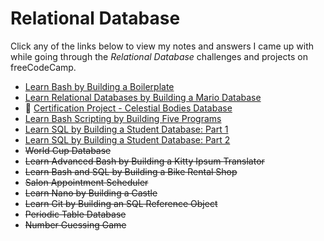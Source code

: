# Relational Database

Click any of the links below to view my notes and answers I came up with while going through the *Relational Database* challenges and projects on freeCodeCamp.

- [Learn Bash by Building a Boilerplate](./Learn%20Bash%20by%20Building%20a%20Boilerplate#learn-bash-by-building-a-boilerplate)
- [Learn Relational Databases by Building a Mario Database](./Learn%20Relational%20Databases%20by%20Building%20a%20Mario%20Database#learn-relational-databases-by-building-a-mario-database)
- 🌌 [Certification Project - Celestial Bodies Database](./Celestial%20Bodies%20Database#celestial-bodies-database)
- [Learn Bash Scripting by Building Five Programs](./Learn%20Bash%20Scripting%20by%20Building%20Five%20Programs#learn-bash-scripting-by-building-five-programs)
- [Learn SQL by Building a Student Database: Part 1](./Build%20a%20Student%20Database%20-%20Part%201#learn-sql-by-building-a-student-database-part-1)
- [Learn SQL by Building a Student Database: Part 2](./Build%20a%20Student%20Database%20-%20Part%202#learn-sql-by-building-a-student-database-part-2)
- ~~World Cup Database~~
- ~~Learn Advanced Bash by Building a Kitty Ipsum Translator~~
- ~~Learn Bash and SQL by Building a Bike Rental Shop~~
- ~~Salon Appointment Scheduler~~
- ~~Learn Nano by Building a Castle~~
- ~~Learn Git by Building an SQL Reference Object~~
- ~~Periodic Table Database~~
- ~~Number Guessing Game~~
